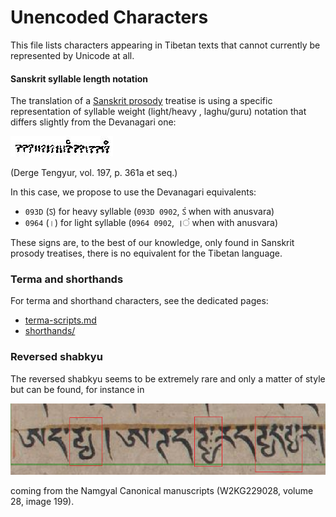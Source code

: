 # Unencoded Characters

This file lists characters appearing in Tibetan texts that cannot currently be represented by Unicode at all.

#### Sanskrit syllable length notation

The translation of a [Sanskrit prosody](https://en.wikipedia.org/wiki/Sanskrit_prosody) treatise is using a specific representation of syllable weight (light/heavy , laghu/guru) notation that differs slightly from the Devanagari one:

![syllable length notation](images/metrics.png?raw=true)

(Derge Tengyur, vol. 197, p. 361a et seq.)

In this case, we propose to use the Devanagari equivalents:
- `093D` (ऽ) for heavy syllable (`093D 0902`, ऽं when with anusvara)
- `0964` (।) for light syllable (`0964 0902`, ।ं when with anusvara)

These signs are, to the best of our knowledge, only found in Sanskrit prosody treatises, there is no equivalent for the Tibetan language.

### Terma and shorthands

For terma and shorthand characters, see the dedicated pages:
- [terma-scripts.md](terma-scripts.md)
- [shorthands/](shorthands/)

### Reversed shabkyu

The reversed shabkyu seems to be extremely rare and only a matter of style but can be found, for instance in

![what](images/what.png?raw=true)

coming from the Namgyal Canonical manuscripts (W2KG229028, volume 28, image 199).